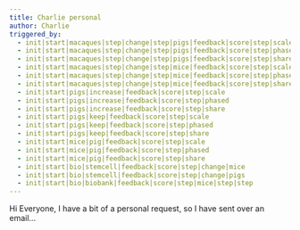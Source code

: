 ```yaml
---
title: Charlie personal
author: Charlie
triggered_by:
  - init|start|macaques|step|change|step|pigs|feedback|score|step|scale
  - init|start|macaques|step|change|step|pigs|feedback|score|step|phased
  - init|start|macaques|step|change|step|pigs|feedback|score|step|share
  - init|start|macaques|step|change|step|mice|feedback|score|step|scale
  - init|start|macaques|step|change|step|mice|feedback|score|step|phased
  - init|start|macaques|step|change|step|mice|feedback|score|step|share
  - init|start|pigs|increase|feedback|score|step|scale
  - init|start|pigs|increase|feedback|score|step|phased
  - init|start|pigs|increase|feedback|score|step|share
  - init|start|pigs|keep|feedback|score|step|scale
  - init|start|pigs|keep|feedback|score|step|phased
  - init|start|pigs|keep|feedback|score|step|share
  - init|start|mice|pig|feedback|score|step|scale
  - init|start|mice|pig|feedback|score|step|phased
  - init|start|mice|pig|feedback|score|step|share
  - init|start|bio|stemcell|feedback|score|step|change|mice
  - init|start|bio|stemcell|feedback|score|step|change|pigs
  - init|start|bio|biobank|feedback|score|step|mice|step|step
---
```


Hi Everyone, I have a bit of a personal request, so I have sent over an email...
